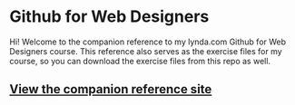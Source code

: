 Github for Web Designers
========================

Hi! Welcome to the companion reference to my lynda.com Github for Web Designers course. This reference also serves as the exercise files for my course, so you can download the exercise files from this repo as well.

## [View the companion reference site](https://sbherzog.github.io/githun-for-web-designers/)
